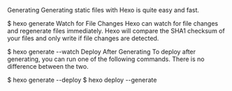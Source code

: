 Generating
Generating static files with Hexo is quite easy and fast.

$ hexo generate
Watch for File Changes
Hexo can watch for file changes and regenerate files immediately. Hexo will compare the SHA1 checksum of your files and only write if file changes are detected.

$ hexo generate --watch
Deploy After Generating
To deploy after generating, you can run one of the following commands. There is no difference between the two.

$ hexo generate --deploy
$ hexo deploy --generate

